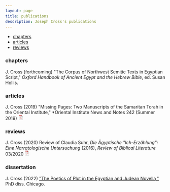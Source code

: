```yaml
---
layout: page
title: publications
description: Joseph Cross's publications
---
```


<div class="navbar">
    <div class="navbar-inner">
        <ul class="nav">
            <li><a href="#chapters">chapters</a></li>
            <li><a href="#otherarticles">articles</a></li>
            <li><a href="#reviews">reviews</a></li>
        </ul>
    </div>
</div>

### <a name="chapters"></a>chapters

J. Cross (forthcoming) "The Corpus of Northwest Semitic Texts in Egyptian Script," *Oxford Handbook of Ancient Egypt and the Hebrew Bible*, ed. Susan Hollis.

### <a name="otherarticles"></a>articles

J. Cross (2019) "Missing Pages: Two Manuscripts of the Samaritan Torah in the Oriental Institute," *Oriental Institute News and Notes 242 (Summer 2019)
[![pdf](icons16/pdf-icon.png)](files/cross.missingpages.pdf)<br/>

### <a name="reviews"></a>reviews

J. Cross (2020) Review of Claudia Suhr, *Die Ägyptische "Ich-Erzählung": Eine Narratologische Untersuchung* (2016), *Review of Biblical Literature* 03/2020
[![pdf](icons16/pdf-icon.png)](files/cross.suhr.review.pdf)<br/>

### <a name="dissertation"></a>dissertation

J. Cross (2022) ["The Poetics of Plot in the Egyptian and Judean Novella,"](https://knowledge.uchicago.edu/record/3672?ln=en) PhD diss. Chicago.
